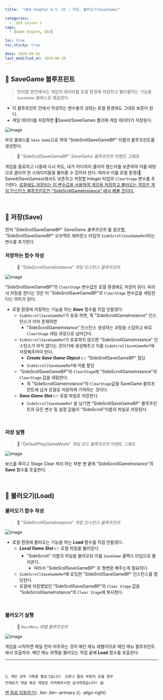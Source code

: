 ```yaml
---
title:  "UE4 Chapter 6-5. UI : 저장, 불러오기(SaveGame)" 

categories:
  -  UE4 Lesson 1 
tags:
  - [Game Engine, UE4]

toc: true
toc_sticky: true

date: 2020-09-26
last_modified_at: 2020-09-26
---
```


## 🔔 SaveGame 블루프린트

> 언리얼 엔진에서는 게임의 데이터를 로컬 환경에 저장하고 불러들이는 기능을 `SaveGame` 클래스로 제공한다. 

- 이 블루프린트 안에서 작성하는 변수들의 상태는 로컬 환경에도 그대로 보존이 된다.
- 게임 데이터를 저장하면 📂Saved/SaveGames 폴더에 게임 데이터가 저장된다.

![image](https://user-images.githubusercontent.com/42318591/94324291-29f08680-ffd4-11ea-8ee1-c766889829ef.png)

부모 클래스를 `Save Game`으로 하여 "SideSrollSaveGameBP" 이름의 블루프린트를 생성한다.

> 🚩 "SideSrollSaveGameBP" *SaveGame 블루프린트* 이벤트 그래프

게임을 종료하고 나중에 다시 켜도, 내가 어디까지 클리어 했는지를 보존하여 이를 바탕으로 클리어 한 스테이지들을 불러올 수 있어야 한다. 따라서 이를 로컬 환경(📂Saved/SaveGames)에서도 보존하고 저장할 Integer 타입의 `ClearStage` 변수를 추가한다. <u>로컬에도 저장되는 이 변수값을 사용하여 게임을 저장하고 불러오는 작업은 게임 인스턴스 블루프린트인 "SideSrollGameInstance" 에서 해볼 것이다.</u>

<br>

## 🔔 저장(Save)

먼저  "SideSrollSaveGameBP" *SaveGame 블루프린트* 를 참조할, "SideSrollSaveGameBP" 오브젝트 레퍼런스 타입의 `SideScrollSaveGameRef`라는 변수를 추가한다.

### 저장하는 함수 작성

> 🚩 "SideScrollGameInstance" *게임 인스턴스 블루프린트* 

![image](https://user-images.githubusercontent.com/42318591/94325567-fa447d00-ffd9-11ea-88f0-86a5819aec8b.png)

"SideSrollSaveGameBP"의 `ClearStage` 변수값은 로컬 환경에도 저장이 된다. 따라서 저장을 한다는 것은 이 "SideSrollSaveGameBP"의 `ClearStage` 변수값을 세팅한다는 의미가 된다.

- 로컬 환경에 저장하는 기능을 하는 ***Save*** 함수를 직접 만들었다.
  - `SideScrollSaveGameRef`가 유효 하면, 즉 "SideScrollGameInstance" 인스턴스가 이미 존재하면
    - "SideScrollGameInstance" 인스턴스 생성하는 과정을 스킵하고 바로 `ClearStage` 세팅 과정으로 넘어간다.
  - `SideScrollSaveGameRef`가 유효하지 않으면 "SideScrollGameInstance" 인스턴스가 아직 없다는 것이기에 생성해주고 이를 `SideScrollSaveGameRef`에 저장해주어야 한다.
    - ***Create Save Game Object*** 👉 "SideSrollSaveGameBP" 힐딩
    - `SideScrollSaveGameRef`에 이를 할당
  - "SideSrollSaveGameBP"의 `ClearStage`에 "SideScrollGameInstance"의 `ClearStage` 값을 세팅한다.
    - 즉 "SideScrollGameInstance"의 `ClearStage`값을 SaveGame 블루프린트에 넘겨 로컬로 저장하여 기억하는 것이다.
  - ***Save Game Slot*** 👉 로컬 파일로 저장한다.
    - `SideScrollSaveGameRef` 을 넘기면 "SideSrollSaveGameBP" 블루프린트의 모든 변수 및 설정 값들이 "SideScroll"이름의 파일로 저장된다.

<br>

### 저장 실행

> 🚩 "DefaultPlayGameMode" *게임 모드 블루프린트* 이벤트 그래프

![image](https://user-images.githubusercontent.com/42318591/94325577-06303f00-ffda-11ea-97b0-ff586bfca48b.png)

보스를 죽이고 Stage Clear 처리 하는 부분 맨 끝에 "SideScrollGameInstance"의 **Save** 함수를 호출한다.

<br>

## 🔔 불러오기(Load)

### 불러오기 함수 작성

> 🚩 "SideScrollGameInstance" *게임 인스턴스 블루프린트* 

![image](https://user-images.githubusercontent.com/42318591/94325613-3081fc80-ffda-11ea-9294-cc9df944f076.png)

- 로컬 환경에 불러오는 기능을 하는 ***Load*** 함수를 직접 만들었다.
  - ***Local Game Slot*** 👉 로컬 파일을 불러온다.
    - "SideScroll" 이름의 파일을 불러오되 이를 `SaveGame` 클랙스 타입으로 불러온다.
      - 따라서 "SideSrollSaveGameBP" 로 형변환 해주는게 필요하다.
  - `SideScrollSaveGameRef`에 로딩한 "SideSrollSaveGameBP" 인스턴스를 할당한다.
  - 로컬에 저장했었던 "SideSrollSaveGameBP"의 `Clear Stage` 값을 "SideScrollGameInstance"의 `Clear Stage`에 복사한다.

<br>

### 불러오기 실행

> 🚩 `MainMenu` *레벨 블루프린트* 

![image](https://user-images.githubusercontent.com/42318591/94325627-42639f80-ffda-11ea-8d50-be2b47f83a50.png)

게임을 시작하면 제일 먼저 마주하는 것이 메인 메뉴 레벨이므로 메인 메뉴 블루프린트에서 호출하자. 메인 메뉴 위젯을 불러오는 작업 끝에 **Load** 함수를 호출한다.


***
<br>

    🌜 개인 공부 기록용 블로그입니다. 오류나 틀린 부분이 있을 경우 
    언제든지 댓글 혹은 메일로 지적해주시면 감사하겠습니다! 😄

[맨 위로 이동하기](#){: .btn .btn--primary }{: .align-right}